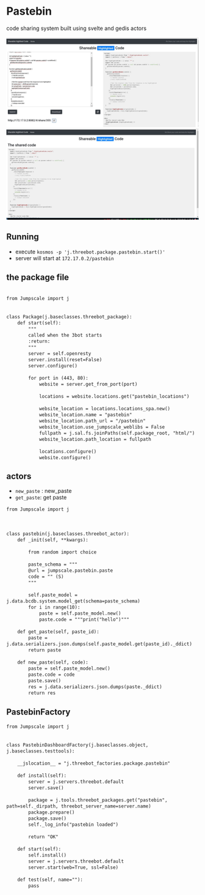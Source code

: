 # Pastebin

code sharing system built using svelte and gedis actors

![pastebin1](./images/pastebin1.jpg)
![pastebin2](./images/pastebin2.jpg)


## Running

- execute `kosmos -p 'j.threebot.package.pastebin.start()'`
- server will start at `172.17.0.2/pastebin`

## the package file

```python3

from Jumpscale import j


class Package(j.baseclasses.threebot_package):
    def start(self):
        """
        called when the 3bot starts
        :return:
        """
        server = self.openresty
        server.install(reset=False)
        server.configure()

        for port in (443, 80):
            website = server.get_from_port(port)

            locations = website.locations.get("pastebin_locations")

            website_location = locations.locations_spa.new()
            website_location.name = "pastebin"
            website_location.path_url = "/pastebin"
            website_location.use_jumpscale_weblibs = False
            fullpath = j.sal.fs.joinPaths(self.package_root, "html/")
            website_location.path_location = fullpath

            locations.configure()
            website.configure()

```


## actors

- `new_paste` : new_paste
- `get_paste`: get paste

```python3
from Jumpscale import j



class pastebin(j.baseclasses.threebot_actor):
    def _init(self, **kwargs):

        from random import choice

        paste_schema = """
        @url = jumpscale.pastebin.paste
        code = "" (S)
        """

        self.paste_model = j.data.bcdb.system.model_get(schema=paste_schema)
        for i in range(10):
            paste = self.paste_model.new()
            paste.code = """print("hello")"""

    def get_paste(self, paste_id):
        paste = j.data.serializers.json.dumps(self.paste_model.get(paste_id)._ddict)
        return paste

    def new_paste(self, code):
        paste = self.paste_model.new()
        paste.code = code
        paste.save()
        res = j.data.serializers.json.dumps(paste._ddict)
        return res
```

## PastebinFactory


```
from Jumpscale import j


class PastebinDashboardFactory(j.baseclasses.object, j.baseclasses.testtools):

    __jslocation__ = "j.threebot_factories.package.pastebin"

    def install(self):
        server = j.servers.threebot.default
        server.save()

        package = j.tools.threebot_packages.get("pastebin", path=self._dirpath, threebot_server_name=server.name)
        package.prepare()
        package.save()
        self._log_info("pastebin loaded")

        return "OK"

    def start(self):
        self.install()
        server = j.servers.threebot.default
        server.start(web=True, ssl=False)

    def test(self, name=""):
        pass

```

